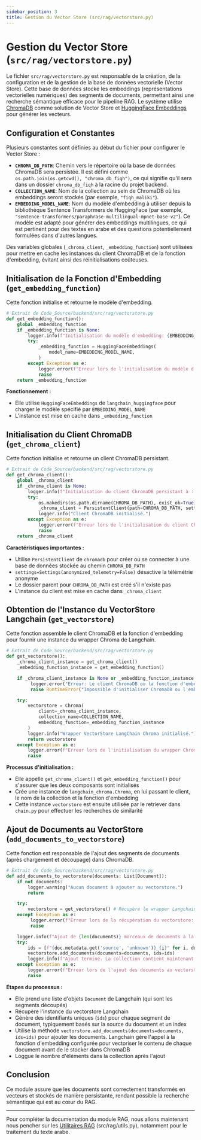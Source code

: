```yaml
---
sidebar_position: 3
title: Gestion du Vector Store (src/rag/vectorstore.py)
---
```


# Gestion du Vector Store (`src/rag/vectorstore.py`)

Le fichier `src/rag/vectorstore.py` est responsable de la création, de la configuration et de la gestion de la base de données vectorielle (Vector Store). Cette base de données stocke les embeddings (représentations vectorielles numériques) des segments de documents, permettant ainsi une recherche sémantique efficace pour le pipeline RAG. Le système utilise [ChromaDB](https://www.trychroma.com/) comme solution de Vector Store et [HuggingFace Embeddings](https://huggingface.co/sentence-transformers) pour générer les vecteurs.

## Configuration et Constantes

Plusieurs constantes sont définies au début du fichier pour configurer le Vector Store :

- **`CHROMA_DB_PATH`**: Chemin vers le répertoire où la base de données ChromaDB sera persistée. Il est défini comme `os.path.join(os.getcwd(), "chroma_db_fiqh")`, ce qui signifie qu'il sera dans un dossier `chroma_db_fiqh` à la racine du projet backend.
- **`COLLECTION_NAME`**: Nom de la collection au sein de ChromaDB où les embeddings seront stockés (par exemple, `"fiqh_maliki"`).
- **`EMBEDDING_MODEL_NAME`**: Nom du modèle d'embedding à utiliser depuis la bibliothèque Sentence Transformers de HuggingFace (par exemple, `"sentence-transformers/paraphrase-multilingual-mpnet-base-v2"`). Ce modèle est adapté pour générer des embeddings multilingues, ce qui est pertinent pour des textes en arabe et des questions potentiellement formulées dans d'autres langues.

Des variables globales (`_chroma_client`, `_embedding_function`) sont utilisées pour mettre en cache les instances du client ChromaDB et de la fonction d'embedding, évitant ainsi des réinitialisations coûteuses.

## Initialisation de la Fonction d'Embedding (`get_embedding_function`)

Cette fonction initialise et retourne le modèle d'embedding.

```python
# Extrait de Code_Source/backend/src/rag/vectorstore.py
def get_embedding_function():
    global _embedding_function
    if _embedding_function is None:
        logger.info(f"Initialisation du modèle d'embedding: {EMBEDDING_MODEL_NAME}")
        try:
            _embedding_function = HuggingFaceEmbeddings(
                model_name=EMBEDDING_MODEL_NAME,
            )
        except Exception as e:
            logger.error(f"Erreur lors de l'initialisation du modèle d'embedding: {e}", exc_info=True)
            raise
    return _embedding_function
```

**Fonctionnement :**
- Elle utilise `HuggingFaceEmbeddings` de `langchain_huggingface` pour charger le modèle spécifié par `EMBEDDING_MODEL_NAME`
- L'instance est mise en cache dans `_embedding_function`

## Initialisation du Client ChromaDB (`get_chroma_client`)

Cette fonction initialise et retourne un client ChromaDB persistant.

```python
# Extrait de Code_Source/backend/src/rag/vectorstore.py
def get_chroma_client():
    global _chroma_client
    if _chroma_client is None:
        logger.info(f"Initialisation du client ChromaDB persistant à : {CHROMA_DB_PATH}")
        try:
            os.makedirs(os.path.dirname(CHROMA_DB_PATH), exist_ok=True) # S'assure que le dossier parent existe
            _chroma_client = PersistentClient(path=CHROMA_DB_PATH, settings=Settings(anonymized_telemetry=False))
            logger.info("Client ChromaDB initialisé.")
        except Exception as e:
            logger.error(f"Erreur lors de l'initialisation du client ChromaDB: {e}", exc_info=True)
            raise
    return _chroma_client
```

**Caractéristiques importantes :**
- Utilise `PersistentClient` de `chromadb` pour créer ou se connecter à une base de données stockée au chemin `CHROMA_DB_PATH`
- `settings=Settings(anonymized_telemetry=False)` désactive la télémétrie anonyme
- Le dossier parent pour `CHROMA_DB_PATH` est créé s'il n'existe pas
- L'instance du client est mise en cache dans `_chroma_client`

## Obtention de l'Instance du VectorStore Langchain (`get_vectorstore`)

Cette fonction assemble le client ChromaDB et la fonction d'embedding pour fournir une instance du wrapper Chroma de Langchain.

```python
# Extrait de Code_Source/backend/src/rag/vectorstore.py
def get_vectorstore():
    _chroma_client_instance = get_chroma_client()
    _embedding_function_instance = get_embedding_function()

    if _chroma_client_instance is None or _embedding_function_instance is None:
         logger.error("Erreur: Le client ChromaDB ou la fonction d'embedding n'a pas pu être initialisé.")
         raise RuntimeError("Impossible d'initialiser ChromaDB ou l'embedding.")

    try:
        vectorstore = Chroma(
            client=_chroma_client_instance,
            collection_name=COLLECTION_NAME,
            embedding_function=_embedding_function_instance
        )
        logger.info("Wrapper VectorStore LangChain Chroma initialisé.")
        return vectorstore
    except Exception as e:
        logger.error(f"Erreur lors de l'initialisation du wrapper Chroma Langchain: {e}", exc_info=True)
        raise
```

**Processus d'initialisation :**
- Elle appelle `get_chroma_client()` et `get_embedding_function()` pour s'assurer que les deux composants sont initialisés
- Crée une instance de `langchain_chroma.Chroma`, en lui passant le client, le nom de la collection et la fonction d'embedding
- Cette instance `vectorstore` est ensuite utilisée par le retriever dans `chain.py` pour effectuer les recherches de similarité

## Ajout de Documents au VectorStore (`add_documents_to_vectorstore`)

Cette fonction est responsable de l'ajout des segments de documents (après chargement et découpage) dans ChromaDB.

```python
# Extrait de Code_Source/backend/src/rag/vectorstore.py
def add_documents_to_vectorstore(documents: List[Document]):
    if not documents:
        logger.warning("Aucun document à ajouter au vectorstore.")
        return

    try:
        vectorstore = get_vectorstore() # Récupère le wrapper Langchain
    except Exception as e:
         logger.error(f"Erreur lors de la récupération du vectorstore: {e}", exc_info=True)
         raise

    logger.info(f"Ajout de {len(documents)} morceaux de documents à la collection '{COLLECTION_NAME}'...")
    try:
        ids = [f"{doc.metadata.get('source', 'unknown')}_{i}" for i, doc in enumerate(documents)]
        vectorstore.add_documents(documents=documents, ids=ids)
        logger.info(f"Ajout terminé. La collection contient maintenant {vectorstore._collection.count()} éléments.")
    except Exception as e:
        logger.error(f"Erreur lors de l'ajout des documents au vectorstore: {e}", exc_info=True)
        raise
```

**Étapes du processus :**
- Elle prend une liste d'objets `Document` de Langchain (qui sont les segments découpés)
- Récupère l'instance du vectorstore Langchain
- Génère des identifiants uniques (`ids`) pour chaque segment de document, typiquement basés sur la source du document et un index
- Utilise la méthode `vectorstore.add_documents(documents=documents, ids=ids)` pour ajouter les documents. Langchain gère l'appel à la fonction d'embedding configurée pour vectoriser le contenu de chaque document avant de le stocker dans ChromaDB
- Loggue le nombre d'éléments dans la collection après l'ajout

## Conclusion

Ce module assure que les documents sont correctement transformés en vecteurs et stockés de manière persistante, rendant possible la recherche sémantique qui est au cœur du RAG.

---

Pour compléter la documentation du module RAG, nous allons maintenant nous pencher sur les [Utilitaires RAG](../rag-components/utils.md) (src/rag/utils.py), notamment pour le traitement du texte arabe.